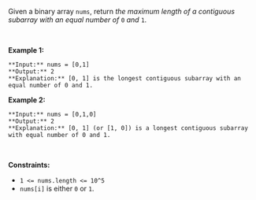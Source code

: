 Given a binary array `nums`, return *the maximum length of a contiguous subarray with an equal number of* `0` *and* `1`.


 


**Example 1:**



```
**Input:** nums = [0,1]
**Output:** 2
**Explanation:** [0, 1] is the longest contiguous subarray with an equal number of 0 and 1.

```

**Example 2:**



```
**Input:** nums = [0,1,0]
**Output:** 2
**Explanation:** [0, 1] (or [1, 0]) is a longest contiguous subarray with equal number of 0 and 1.

```

 


**Constraints:**


* `1 <= nums.length <= 10^5`
* `nums[i]` is either `0` or `1`.


